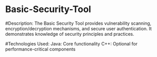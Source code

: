 # Basic-Security-Tool

#Description:
The Basic Security Tool provides vulnerability scanning, encryption/decryption mechanisms, and secure user authentication. It demonstrates knowledge of security principles and practices.

#Technologies Used:
Java: Core functionality
C++: Optional for performance-critical components
